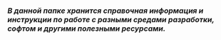 ### *В данной папке хранится справочная информация и инструкции по работе с разными средами разработки, софтом и другими полезными  ресурсами.*  

